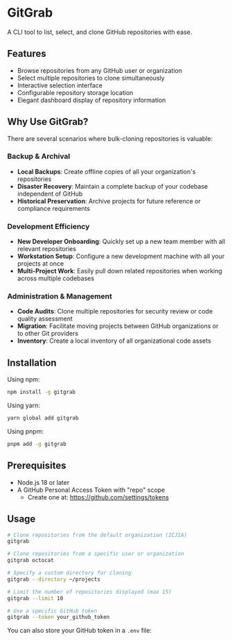# GitGrab

A CLI tool to list, select, and clone GitHub repositories with ease.

## Features

- Browse repositories from any GitHub user or organization
- Select multiple repositories to clone simultaneously
- Interactive selection interface
- Configurable repository storage location
- Elegant dashboard display of repository information

## Why Use GitGrab?

There are several scenarios where bulk-cloning repositories is valuable:

### Backup & Archival

- **Local Backups**: Create offline copies of all your organization's repositories
- **Disaster Recovery**: Maintain a complete backup of your codebase independent of GitHub
- **Historical Preservation**: Archive projects for future reference or compliance requirements

### Development Efficiency

- **New Developer Onboarding**: Quickly set up a new team member with all relevant repositories
- **Workstation Setup**: Configure a new development machine with all your projects at once
- **Multi-Project Work**: Easily pull down related repositories when working across multiple codebases

### Administration & Management

- **Code Audits**: Clone multiple repositories for security review or code quality assessment
- **Migration**: Facilitate moving projects between GitHub organizations or to other Git providers
- **Inventory**: Create a local inventory of all organizational code assets

## Installation

Using npm:

```bash
npm install -g gitgrab
```

Using yarn:

```bash
yarn global add gitgrab
```

Using pnpm:

```bash
pnpm add -g gitgrab
```

## Prerequisites

- Node.js 18 or later
- A GitHub Personal Access Token with "repo" scope
  - Create one at: https://github.com/settings/tokens

## Usage

```bash
# Clone repositories from the default organization (ICJIA)
gitgrab

# Clone repositories from a specific user or organization
gitgrab octocat

# Specify a custom directory for cloning
gitgrab --directory ~/projects

# Limit the number of repositories displayed (max 15)
gitgrab --limit 10

# Use a specific GitHub token
gitgrab --token your_github_token
```

You can also store your GitHub token in a `.env` file:
